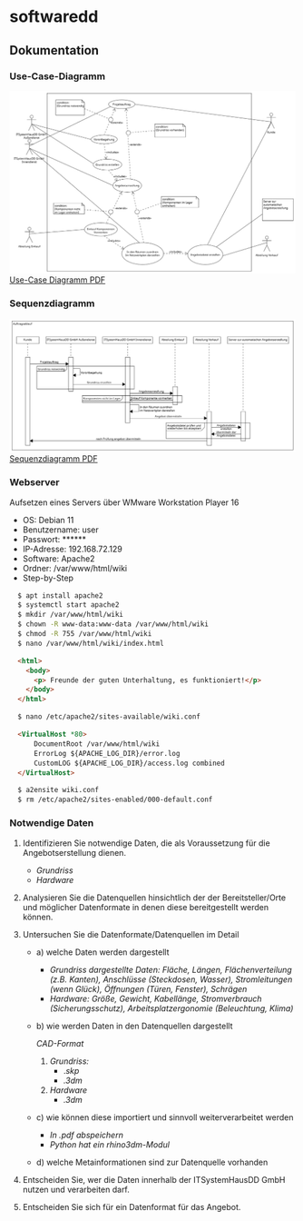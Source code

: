 # softwaredd
## Dokumentation

### Use-Case-Diagramm
![Schaubild Use-Case](static/images/use-case.png "Title")
[Use-Case Diagramm PDF](use-case.pdf)

### Sequenzdiagramm
![Schaubild Sequenzdiagramm](static/images/Sequenzdiagramm.png "Title")
[Sequenzdiagramm PDF](Sequenzdiagramm.pdf)
### Webserver

Aufsetzen eines Servers über WMware Workstation Player 16
- OS: Debian 11
- Benutzername: user
- Passwort: ******
- IP-Adresse: 192.168.72.129
- Software: Apache2 
- Ordner: /var/www/html/wiki
- Step-by-Step
```bash
  $ apt install apache2
  $ systemctl start apache2
  $ mkdir /var/www/html/wiki
  $ chown -R www-data:www-data /var/www/html/wiki
  $ chmod -R 755 /var/www/html/wiki
  $ nano /var/www/html/wiki/index.html
```
```html
  <html>
    <body>
      <p> Freunde der guten Unterhaltung, es funktioniert!</p>
    </body>
  </html>

```
```bash
  $ nano /etc/apache2/sites-available/wiki.conf
```
```html
  <VirtualHost *80>
	  DocumentRoot /var/www/html/wiki
	  ErrorLog ${APACHE_LOG_DIR}/error.log
	  CustomLOG ${APACHE_LOG_DIR}/access.log combined
  </VirtualHost>
```
```bash
  $ a2ensite wiki.conf
  $ rm /etc/apache2/sites-enabled/000-default.conf
```

### Notwendige Daten 
1. Identifizieren Sie notwendige Daten, die als Voraussetzung für die Angebotserstellung dienen.
    - *Grundriss*
    - *Hardware*

2. Analysieren Sie die Datenquellen hinsichtlich der der Bereitsteller/Orte und möglicher Datenformate in denen diese bereitgestellt werden können.


3. Untersuchen Sie die Datenformate/Datenquellen im Detail
    - a) welche Daten werden dargestellt
      
        - *Grundriss dargestellte Daten: Fläche, Längen, Flächenverteilung (z.B. Kanten), Anschlüsse (Steckdosen, Wasser), Stromleitungen (wenn Glück), Öffnungen (Türen, Fenster), Schrägen*
        - *Hardware: Größe, Gewicht, Kabellänge, Stromverbrauch (Sicherungsschutz), Arbeitsplatzergonomie (Beleuchtung, Klima)*
        

    - b) wie werden Daten in den Datenquellen dargestellt
    
        *CAD-Format*
        1.	*Grundriss:*
            - .*skp*
            - *.3dm*
        2.	*Hardware*
            - *.3dm*

    - c) wie können diese importiert und sinnvoll weiterverarbeitet werden
        - *In .pdf abspeichern*
        - *Python hat ein rhino3dm-Modul*
    - d) welche Metainformationen sind zur Datenquelle vorhanden


4. Entscheiden Sie, wer die Daten innerhalb der ITSystemHausDD GmbH nutzen und verarbeiten darf.

5. Entscheiden Sie sich für ein Datenformat für das Angebot.
